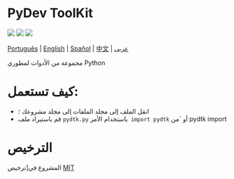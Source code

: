# PyDev ToolKit

![](https://img.shields.io/github/license/caue-alves/PyDev-ToolKit)
![](https://img.shields.io/github/languages/top/caue-alves/PyDev-ToolKit)
![](https://img.shields.io/github/languages/code-size/caue-alves/PyDev-ToolKit)

[Português](https://github.com/caue-alves/PyDev-ToolKit/blob/master/README.md) |
[English](https://github.com/caue-alves/PyDev-ToolKit/blob/master/International%20READMEs/README-ENGLISH.md) |
[Spañol](https://github.com/caue-alves/PyDev-ToolKit/blob/master/International%20READMEs/README-SPA%C3%91OL.md) |
[中文](https://github.com/caue-alves/PyDev-ToolKit/blob/master/International%20READMEs/README-CHINA.md) |
[عربى](https://github.com/caue-alves/PyDev-ToolKit/blob/master/International%20READMEs/README-ARABIC.md)

مجموعة من الأدوات لمطوري Python

# كيف تستعمل:
- انقل الملف إلى مجلد الملفات إلى مجلد مشروعك ؛
- قم باستيراد ملف `pydtk.py` باستخدام الأمر` import pydtk` أو `من pydtk import 

# الترخيص

المشروع في[ترخيص [MIT](https://github.com/caue-alves/PyDev-ToolKit/blob/master/LICENSE.md)
